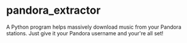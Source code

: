 pandora_extractor
==================

A Python program helps massively download music from your Pandora stations. 
Just give it your Pandora username and your're all set!